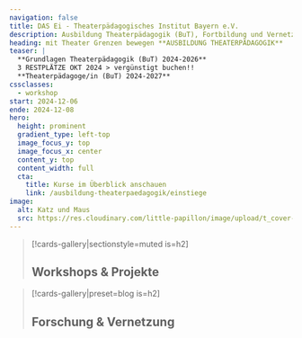```yaml
---
navigation: false
title: DAS Ei - Theaterpädagogisches Institut Bayern e.V.
description: Ausbildung Theaterpädagogik (BuT), Fortbildung und Vernetzung in Nürnberg, München, Bayern
heading: mit Theater Grenzen bewegen **AUSBILDUNG THEATERPÄDAGOGIK** 
teaser: |
  **Grundlagen Theaterpädagogik (BuT) 2024-2026**
  3 RESTPLÄTZE OKT 2024 > vergünstigt buchen!!
  **Theaterpädagoge/in (BuT) 2024-2027**
cssclasses:
  - workshop
start: 2024-12-06
ende: 2024-12-08
hero:
  height: prominent
  gradient_type: left-top
  image_focus_y: top
  image_focus_x: center
  content_y: top
  content_width: full
  cta:
    title: Kurse im Überblick anschauen
    link: /ausbildung-theaterpaedagogik/einstiege  
image:
  alt: Katz und Maus
  src: https://res.cloudinary.com/little-papillon/image/upload/t_cover-half-1200/dasei/aus0_home1.jpg
---
```



<!-- PUBLISH-FROM-HERE -->

> [!cards-gallery|sectionstyle=muted is=h2]
> ## **Workshops & Projekte**

> [!cards-gallery|preset=blog is=h2]
> ## **Forschung & Vernetzung**

